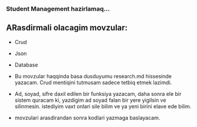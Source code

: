 
### Student Management hazirlamaq...


## ARasdirmali olacagim movzular:

- Crud 
- Json
- Database



- Bu movzular haqqinda basa dusduyumu research.md hissesinde yazacam. Crud mentiqini tutmusam sadece tetbiq etmek lazimdi. 
- Ad, soyad, sifre daxil edilen bir funksiya yazacam, daha sonra ele bir sistem quracam ki, yazdigim ad soyad falan bir yere yigilsin ve silinmesin. istediyim vaxt onlari sile bilim ve ya yeni birini elave ede bilim. 
- movzulari arasdirandan sonra kodlari yazmaga baslayacam.